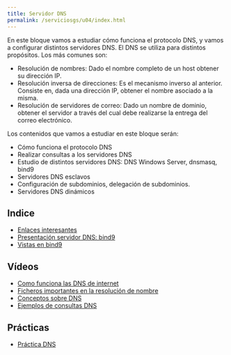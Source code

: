 ```yaml
---
title: Servidor DNS
permalink: /serviciosgs/u04/index.html
---
```


En este bloque vamos a estudiar cómo funciona el protocolo DNS, y vamos a configurar distintos servidores DNS. El DNS se utiliza para distintos propósitos. Los más comunes son:

* Resolución de nombres: Dado el nombre completo de un host obtener su dirección IP.
* Resolución inversa de direcciones: Es el mecanismo inverso al anterior. Consiste en, dada una dirección IP, obtener el nombre asociado a la misma.
* Resolución de servidores de correo: Dado un nombre de dominio, obtener el servidor a través del cual debe realizarse la entrega del correo electrónico.

Los contenidos que vamos a estudiar en este bloque serán:

* Cómo funciona el protocolo DNS
* Realizar consultas a los servidores DNS
* Estudio de distintos servidores DNS: DNS Windows Server, dnsmasq, bind9
* Servidores DNS esclavos
* Configuración de subdominios, delegación de subdominios.
* Servidores DNS dinámicos
	
## Indice

* [Enlaces interesantes](enlaces.html)
* [Presentación servidor DNS: bind9](https://docs.google.com/presentation/d/e/2PACX-1vTMcnRn32srL05Zb-Ah7X6J_avhVl4sXI9qq6CdI0S9T2903Kl_11xA9eiMYrHDubqzS2dFimNQP6V4/pub?start=false&loop=false)
* [Vistas en bind9](https://www.josedomingo.org/pledin/2017/12/vistas-views-en-el-servidor-dns-bind9/)

## Vídeos

* [Como funciona las DNS de internet](https://www.youtube.com/watch?v=5FYsIDXFrAc)
* [Ficheros importantes en la resolución de nombre](https://youtu.be/1kUXabUtUMI)
* [Conceptos sobre DNS](https://youtu.be/yuKbCgOY0FY)
* [Ejemplos de consultas DNS](https://youtu.be/NBKr8yerhDU)


<!--
* [Ejercicio 1: Consultas DNS](ejercicio1.html)
* [Ejercicio 2: DNSmasq como DNS cache/forward en una red local](ejercicio2.html)
* [Ejercicio 3: Instalación y configuración del servidor bind9 en nuestra red local](ejercicio3.html)
* [Ejercicio 4: Instalación y configuración de un servidor DNS esclavo](ejercicio4.html)
* [Ejercicio 5: Configuración de subdominios virtuales con bind9](ejercicio5.html)
* [Ejercicio 6: Delegación de subdominios con bind9](ejercicio6.html)
* [Ejercicio 7: Instalación y configuración de un servidor DNS dinámico](ejercicio7.html)
-->

## Prácticas

* [Práctica DNS](practica_dns_2020.html)

<!--
* [Práctica: Configuración de servidores GNU/Linux](practica_linux_server.html)
-->
